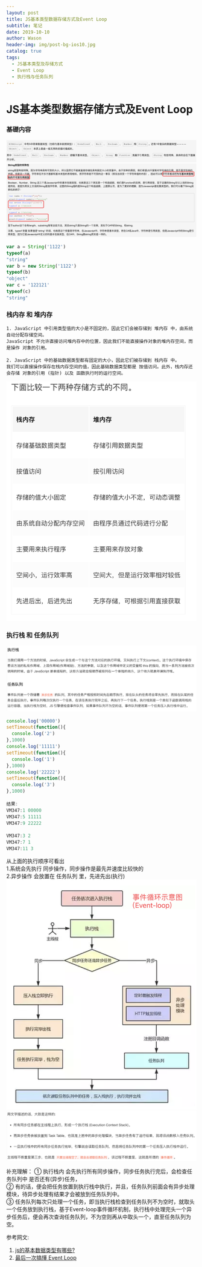 ```yaml
---
layout: post
title: JS基本类型数据存储方式及Event Loop
subtitle: 笔记
date: 2019-10-10
author: Wason
header-img: img/post-bg-ios10.jpg
catalog: true
tags:
  - JS基本类型及存储方式
  - Event Loop
  - 执行栈与任务队列
---
```


# JS基本类型数据存储方式及Event Loop #

### 基礎内容

![](../img/20191010/2019101001.png)
![](../img/20191010/2019101002.png)

```js
var a = String('1122')
typeof(a)
"string"
var b = new String('1122')
typeof(b)
"object"
var c = '122121'
typeof(c)
"string"
```

### 栈内存 和 堆内存
```
1. JavaScript 中引用类型值的大小是不固定的，因此它们会被存储到 堆内存 中，由系统自动分配存储空间。
JavaScript 不允许直接访问堆内存中的位置，因此我们不能直接操作对象的堆内存空间，而是操作 对象的引用。

2. JavaScript 中的基础数据类型都有固定的大小，因此它们被存储到 栈内存 中。
我们可以直接操作保存在栈内存空间的值，因此基础数据类型都是 按值访问。此外，栈内存还会存储 对象的引用 (指针) 以及 函数执行时的运行空间。
```

![不同数据存储方式](../img/20191010/2019101003.png)


### 执行栈 和 任务队列
![](../img/20191010/2019101004.png)
```js
console.log('00000')
setTimeout(function(){
  console.log('2')
},1000)
console.log('11111')
setTimeout(function(){
  console.log('1')
},1000)
console.log('22222')
setTimeout(function(){
  console.log('3')
},1000)

结果:
VM347:1 00000
VM347:5 11111
VM347:9 22222

VM347:3 2
VM347:7 1
VM347:11 3
```

从上面的执行顺序可看出  
1.系统会先执行 同步操作，同步操作是最先并速度比较快的  
2.异步操作 会放置在 任务队列 里，先进先出(执行)
![](../img/20191010/2019101005.png)
![](../img/20191010/2019101006.png)

补充理解：
① 执行栈内 会先执行所有同步操作，同步任务执行完后，会检查任务队列中 是否还有(异步)任务，  
② 有的话，便会把任务放置到执行栈中执行，并且，任务队列前面会有异步处理模块，待异步处理有结果才会被放到任务队列中。  
③ 任务队列每次只处理一个任务，即当执行栈检查到任务队列不为空时，就取头一个任务放到执行栈，基于Event-loop事件循环机制，执行栈中处理完头一个异步任务后，便会再次查询任务队列，不为空则再从中取头一个，直至任务队列为空。




参考网文: 
1. [js的基本数据类型有哪些?][1]
2. [最后一次搞懂 Event Loop][2]

[1]: https://www.cnblogs.com/phillyx/p/5603738.html
[2]: https://juejin.im/post/5cbc0a9cf265da03b11f3505